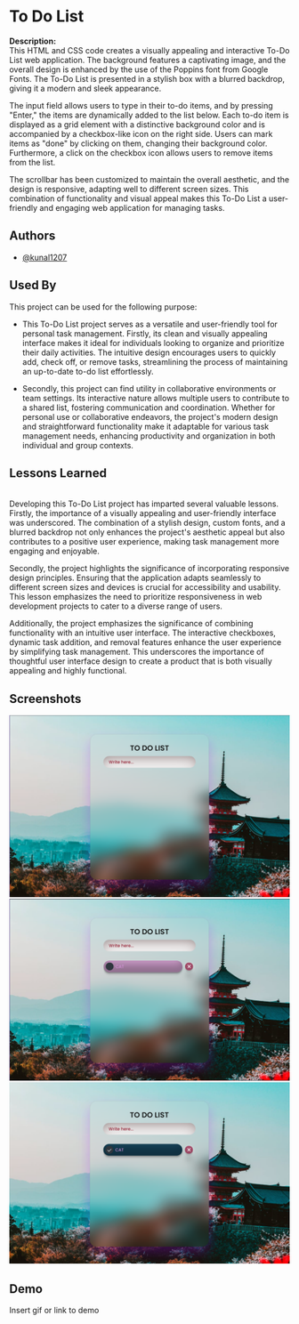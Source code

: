 
# **To Do List**
**Description:**<br>
This HTML and CSS code creates a visually appealing and interactive To-Do List web application. The background features a captivating image, and the overall design is enhanced by the use of the Poppins font from Google Fonts. The To-Do List is presented in a stylish box with a blurred backdrop, giving it a modern and sleek appearance.<br>

The input field allows users to type in their to-do items, and by pressing "Enter," the items are dynamically added to the list below. Each to-do item is displayed as a grid element with a distinctive background color and is accompanied by a checkbox-like icon on the right side. Users can mark items as "done" by clicking on them, changing their background color. Furthermore, a click on the checkbox icon allows users to remove items from the list.<br>

The scrollbar has been customized to maintain the overall aesthetic, and the design is responsive, adapting well to different screen sizes. This combination of functionality and visual appeal makes this To-Do List a user-friendly and engaging web application for managing tasks.<br>
## Authors

- [@kunal1207](https://github.com/kunal-1207)


## Used By

This project can be used for the following purpose:<br>

- This To-Do List project serves as a versatile and user-friendly tool for personal task management. Firstly, its clean and visually appealing interface makes it ideal for individuals looking to organize and prioritize their daily activities. The intuitive design encourages users to quickly add, check off, or remove tasks, streamlining the process of maintaining an up-to-date to-do list effortlessly.<br>

- Secondly, this project can find utility in collaborative environments or team settings. Its interactive nature allows multiple users to contribute to a shared list, fostering communication and coordination. Whether for personal use or collaborative endeavors, the project's modern design and straightforward functionality make it adaptable for various task management needs, enhancing productivity and organization in both individual and group contexts.



## Lessons Learned
<br>
Developing this To-Do List project has imparted several valuable lessons. Firstly, the importance of a visually appealing and user-friendly interface was underscored. The combination of a stylish design, custom fonts, and a blurred backdrop not only enhances the project's aesthetic appeal but also contributes to a positive user experience, making task management more engaging and enjoyable.<br>

Secondly, the project highlights the significance of incorporating responsive design principles. Ensuring that the application adapts seamlessly to different screen sizes and devices is crucial for accessibility and usability. This lesson emphasizes the need to prioritize responsiveness in web development projects to cater to a diverse range of users.<br>

Additionally, the project emphasizes the significance of combining functionality with an intuitive user interface. The interactive checkboxes, dynamic task addition, and removal features enhance the user experience by simplifying task management. This underscores the importance of thoughtful user interface design to create a product that is both visually appealing and highly functional.<br>

## Screenshots

![App Screenshot](https://github.com/kunal-1207/HTML/blob/main/Internship%20Project/To-Do-List/screenshot/Screenshot%202023-11-02%20231259.png)
![App Screenshot](https://github.com/kunal-1207/HTML/blob/main/Internship%20Project/To-Do-List/screenshot/Screenshot%202023-11-02%20231544.png)
![App Screenshot](https://github.com/kunal-1207/HTML/blob/main/Internship%20Project/To-Do-List/screenshot/Screenshot%202023-11-02%20231745.png)

## Demo

Insert gif or link to demo

